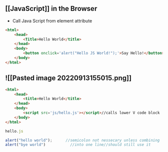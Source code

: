 ## [[JavaScript]] in the Browser
- Call Java Script from element attribute
```html
<html>
	<head>
		<Title>Hello World</title>
	</head>
	<body>
		<button onclick='alert("Hello JS World!");'>Say Hello!</button>
	</body>
</html>
```
![[Pasted image 20220913155015.png]]
-------------------------------------------------------
```html
<html>
	<head>
		<title>Hello World</title>
	</head>
	<body>
		<script src='js/hello.js'></script>//calls lower V code block
	</body>
</html>
```
```js
hello.js

alert("hello world");      //semicolon not nessecary unless combining
alert("bye world")           //into one line//should still use it

```

